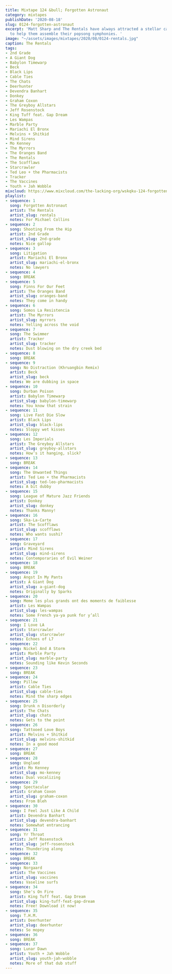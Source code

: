 ```yaml
---
title: Mixtape 124 &bull; Forgotten Astronaut
category: mixtapes
publishDate: '2020-08-18'
slug: 0124-forgotten-astronaut
excerpt: 'Matt Sharp and The Rentals have always attracted a stellar cast of musicians
  to help them assemble their popsong symphonies. '
image: "~/assets/images/mixtapes/2020/08/0124-rentals.jpg"
caption: The Rentals
tags:
- 2nd Grade
- A Giant Dog
- Babylon Timewarp
- Beck
- Black Lips
- Cable Ties
- The Chats
- Deerhunter
- Devendra Banhart
- Donkey
- Graham Coxon
- The Greyboy Allstars
- Jeff Rosenstock
- King Tuff feat. Gap Dream
- Les Wampas
- Marble Party
- Mariachi El Bronx
- Melvins + Shitkid
- Mind Sirens
- Mo Kenney
- The Myrrors
- The Oranges Band
- The Rentals
- The Scofflaws
- Starcrawler
- Ted Leo + the Pharmacists
- Tracker
- The Vaccines
- Youth + Jah Wobble
mixcloud: https://www.mixcloud.com/the-lacking-org/wskqku-124-forgotten-astronaut/
playlist:
- sequence: 1
  song: Forgotten Astronaut
  artist: The Rentals
  artist_slug: rentals
  notes: For Michael Collins
- sequence: 2
  song: Shooting From the Hip
  artist: 2nd Grade
  artist_slug: 2nd-grade
  notes: Nice gallop
- sequence: 3
  song: Litigation
  artist: Mariachi El Bronx
  artist_slug: mariachi-el-bronx
  notes: No lawyers
- sequence: 4
  song: BREAK
- sequence: 5
  song: Finns For Our Feet
  artist: The Oranges Band
  artist_slug: oranges-band
  notes: They come in handy
- sequence: 6
  song: Somos La Resistencia
  artist: The Myrrors
  artist_slug: myrrors
  notes: Yelling across the void
- sequence: 7
  song: The Swimmer
  artist: Tracker
  artist_slug: tracker
  notes: Dust blowing on the dry creek bed
- sequence: 8
  song: BREAK
- sequence: 9
  song: No Distraction (Khruangbin Remix)
  artist: Beck
  artist_slug: beck
  notes: We are dubbing in space
- sequence: 10
  song: Durban Poison
  artist: Babylon Timewarp
  artist_slug: babylon-timewarp
  notes: You know that strain
- sequence: 11
  song: Live Fast Die Slow
  artist: Black Lips
  artist_slug: black-lips
  notes: Sloppy wet kisses
- sequence: 12
  song: Les Imperials
  artist: The Greyboy Allstars
  artist_slug: greyboy-allstars
  notes: How’s it hanging, slick?
- sequence: 13
  song: BREAK
- sequence: 14
  song: The Unwanted Things
  artist: Ted Leo + the Pharmacists
  artist_slug: ted-leo-pharmacists
  notes: A bit dubby
- sequence: 15
  song: League of Mature Jazz Friends
  artist: Donkey
  artist_slug: donkey
  notes: Thanks Manny!
- sequence: 16
  song: Ska-La-Carte
  artist: The Scofflaws
  artist_slug: scofflaws
  notes: Who wants sushi?
- sequence: 17
  song: Graveyard
  artist: Mind Sirens
  artist_slug: mind-sirens
  notes: Contemporaries of Evil Weiner
- sequence: 18
  song: BREAK
- sequence: 19
  song: Angst In My Pants
  artist: A Giant Dog
  artist_slug: a-giant-dog
  notes: Originally by Sparks
- sequence: 20
  song: Meme les plus grands ont des moments de faiblesse
  artist: Les Wampas
  artist_slug: les-wampas
  notes: Some French ya-ya punk for y’all
- sequence: 21
  song: I Love LA
  artist: Starcrawler
  artist_slug: starcrawler
  notes: Echoes of L7
- sequence: 22
  song: Nickel And A Storm
  artist: Marble Party
  artist_slug: marble-party
  notes: Sounding like Kevin Seconds
- sequence: 23
  song: BREAK
- sequence: 24
  song: Pillow
  artist: Cable Ties
  artist_slug: cable-ties
  notes: Mind the sharp edges
- sequence: 25
  song: Drunk n Disorderly
  artist: The Chats
  artist_slug: chats
  notes: Gets to the point
- sequence: 26
  song: Tattooed Love Boys
  artist: Melvins + Shitkid
  artist_slug: melvins-shitkid
  notes: In a good mood
- sequence: 27
  song: BREAK
- sequence: 28
  song: Unglued
  artist: Mo Kenney
  artist_slug: mo-kenney
  notes: Dual vocalizing
- sequence: 29
  song: Spectacular
  artist: Graham Coxon
  artist_slug: graham-coxon
  notes: From Bleh
- sequence: 30
  song: I Feel Just Like A Child
  artist: Devendra Banhart
  artist_slug: devendra-banhart
  notes: Somewhat entrancing
- sequence: 31
  song: Yr Throat
  artist: Jeff Rosenstock
  artist_slug: jeff-rosenstock
  notes: Thundering along
- sequence: 32
  song: BREAK
- sequence: 33
  song: Norgaard
  artist: The Vaccines
  artist_slug: vaccines
  notes: Vaseline surfs
- sequence: 34
  song: She's On Fire
  artist: King Tuff feat. Gap Dream
  artist_slug: king-tuff-feat-gap-dream
  notes: Free! Download it now!
- sequence: 35
  song: T.H.M.
  artist: Deerhunter
  artist_slug: deerhunter
  notes: So mopey
- sequence: 36
  song: BREAK
- sequence: 37
  song: Lunar Dawn
  artist: Youth + Jah Wobble
  artist_slug: youth-jah-wobble
  notes: More of that dub stuff
---
```


